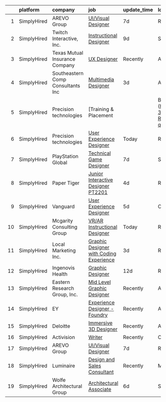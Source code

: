 

|    | platform    | company                           | job                                                                                                                                                       | update_time   | location      |
|---:|:------------|:----------------------------------|:----------------------------------------------------------------------------------------------------------------------------------------------------------|:--------------|:--------------|
|  1 | SimplyHired | AREVO Group                       | [UI/Visual Designer](https://www.simplyhired.com/job/qrm7lu0OeOtigHUZG8eRnpMQShi763qtXMlsN8j_zyfqy4XSh3muUw?q=interactive+designer)                       | 7d            | Remote        |
|  2 | SimplyHired | Twitch Interactive, Inc.          | [Instructional Designer](https://www.simplyhired.com/job/I2lPStmoJApM_o2zEhTIZBx7aFNPgTZlVULz-4AShAAUcnWkTXodyQ?q=interactive+designer)                   | 9d            | Seattle, WA   |
|  3 | SimplyHired | Texas Mutual Insurance Company    | [UX Designer](https://www.simplyhired.com/job/xRfLX1J_huOYJ2ac9N-nG-Hb7T-_VghDwKkOxNujI0nvtM1nn1poag?q=interactive+designer)                              | Recently      | Austin, TX    |
|  4 | SimplyHired | Southeastern Comp Consultants Inc | [Multimedia Designer](https://www.simplyhired.com/job/bVdBfAnYDOIqtPis7CHEhCkxkj8hm5Hm2d7WBI2K83qiLs7qP-SbXA?q=interactive+designer)                      | 3d            | Austin, TX    |
|  5 | SimplyHired | Precision technologies            | [Training & Placement || Business Analyst](https://www.simplyhired.com/job/OeRzGFzdl-3Z8-jHNx-R6iQUxCRYfJvvQS_5ptxJOjUpWj_EiYuKuA?q=interactive+designer) | Today         | Remote        |
|  6 | SimplyHired | Precision technologies            | [User Experience Designer](https://www.simplyhired.com/job/J-Pp29tKOVHueoYBH9RcXhPA7_Pr_d8gZHGPewfcW5pgL5UqYJFJ6g?q=interactive+designer)                 | Today         | Remote        |
|  7 | SimplyHired | PlayStation Global                | [Technical Game Designer](https://www.simplyhired.com/job/7w_m75tVSsdJfGG8-BgfsQgtgZU-8DR3pOviWnktF4KtuZ_7hTMJow?q=interactive+designer)                  | 7d            | San Diego, CA |
|  8 | SimplyHired | Paper Tiger                       | [Junior Interactive Designer PT2201](https://www.simplyhired.com/job/xwEUP-fn5LJVcK1DoKzmjxTi42QxMLEWxeEg6MHSMLFeKGBfWiwJFw?q=interactive+designer)       | 4d            | Remote        |
|  9 | SimplyHired | Vanguard                          | [User Experience Designer](https://www.simplyhired.com/job/Tzc47iLMr-JflLnQU-cDJyDi1bx1Xa0wQnUROwmk9YF1noP888bQYg?q=interactive+designer)                 | 5d            | Charlotte, NC |
| 10 | SimplyHired | Mcgarity Consulting Group         | [VR/AR Instructional Designer](https://www.simplyhired.com/job/KXYCS9SjyVTXkF_gsTLnYuyWNhOXxKAaOzcDApmDHqdqwPJXeLuShw?q=interactive+designer)             | Today         | Remote        |
| 11 | SimplyHired | Local Marketing Inc.              | [Graphic Designer with Coding Experience](https://www.simplyhired.com/job/DTpa-wKg3r4IWkQKAzK6cUsfz_UjmtLFpI2FjJPDYa3B1Dz8cBfnyw?q=interactive+designer)  | 3d            | Remote        |
| 12 | SimplyHired | Ingenovis Health                  | [Graphic Designer](https://www.simplyhired.com/job/AkdFxoeH97bUPY74Gr72T3iag-nHzh7kEgNZi-wxkWmAGJjZx85ngA?q=interactive+designer)                         | 12d           | Remote        |
| 13 | SimplyHired | Eastern Research Group, Inc.      | [Mid Level Graphic Designer](https://www.simplyhired.com/job/dMd3yqBqEcWPK0MZfn7mf-oE2tY-JFcZHusWqwm_rW03HFt3KzVb-w?q=interactive+designer)               | Recently      | Arlington, VA |
| 14 | SimplyHired | EY                                | [Experience Designer - Foundry](https://www.simplyhired.com/job/owkmOtttIR7C9Ys_XFD3aziRahIQqnX3AuP9BLwO5D62QFlg8DjP6Q?q=interactive+designer)            | Recently      | Atlanta, GA   |
| 15 | SimplyHired | Deloitte                          | [Immersive 3D Designer](https://www.simplyhired.com/job/R2ZY8cy-gygPwS2tJ9C6HfOQOPfh2b5K1msDu1j9PZvEjZOcdGKh0g?q=interactive+designer)                    | Recently      | Arlington, VA |
| 16 | SimplyHired | Activision                        | [Writer](https://www.simplyhired.com/job/9yJ8YEdLI42_YRJiLe6MXNtiUtJLUycfMbRey0P7Agapl-T1014V0g?q=interactive+designer)                                   | Recently      | Carlsbad, CA  |
| 17 | SimplyHired | AREVO Group                       | [UI/Visual Designer](https://www.simplyhired.com/job/qrm7lu0OeOtigHUZG8eRnpMQShi763qtXMlsN8j_zyfqy4XSh3muUw?q=interactive+designer)                       | 7d            | Remote        |
| 18 | SimplyHired | Luminaire                         | [Design and Sales Consultant](https://www.simplyhired.com/job/D4dYmsBmEacucg9JeAdGcVDRL-9oyc3Bb4UCwQq51AIxm-xVnL50PQ?q=interactive+designer)              | Recently      | Miami, FL     |
| 19 | SimplyHired | Wolfe Architectural Group         | [Architectural Associate](https://www.simplyhired.com/job/H13gEka9RJVDtlZ39-1dUF2W9CCPlI0-66rVDAzQuX8eJFKtnUIRFA?q=interactive+designer)                  | 6d            | Spokane, WA   |